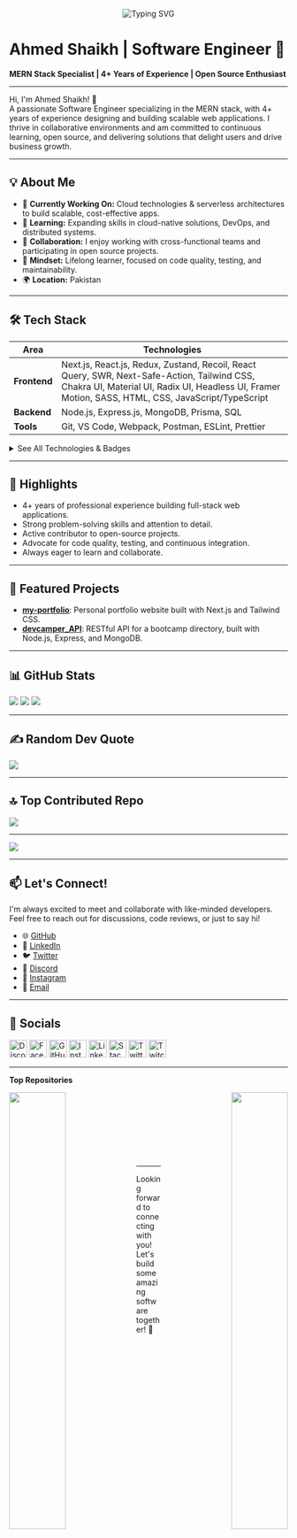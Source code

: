 <p align="center">
  <img src="https://readme-typing-svg.demolab.com/?lines=Ahmed+Shaikh+-+Software+Engineer;MERN+Stack+Specialist;Open+Source+Contributor;Let's+build+amazing+things+together!" alt="Typing SVG" />
</p>

# Ahmed Shaikh | Software Engineer 🚀
**MERN Stack Specialist | 4+ Years of Experience | Open Source Enthusiast**

---

Hi, I'm Ahmed Shaikh! 👋  
A passionate Software Engineer specializing in the MERN stack, with 4+ years of experience designing and building scalable web applications. I thrive in collaborative environments and am committed to continuous learning, open source, and delivering solutions that delight users and drive business growth.

---

## 💡 About Me

- 🔭 **Currently Working On:** Cloud technologies & serverless architectures to build scalable, cost-effective apps.
- 🌱 **Learning:** Expanding skills in cloud-native solutions, DevOps, and distributed systems.
- 🤝 **Collaboration:** I enjoy working with cross-functional teams and participating in open source projects.
- 🧠 **Mindset:** Lifelong learner, focused on code quality, testing, and maintainability.
- 🌍 **Location:** Pakistan

---

## 🛠️ Tech Stack

| Area       | Technologies                                                                                  |
|------------|----------------------------------------------------------------------------------------------|
| **Frontend**   | Next.js, React.js, Redux, Zustand, Recoil, React Query, SWR, Next-Safe-Action, Tailwind CSS, Chakra UI, Material UI, Radix UI, Headless UI, Framer Motion, SASS, HTML, CSS, JavaScript/TypeScript |
| **Backend**    | Node.js, Express.js, MongoDB, Prisma, SQL                                                |
| **Tools**      | Git, VS Code, Webpack, Postman, ESLint, Prettier                                         |

<details>
  <summary>See All Technologies & Badges</summary>

  <!-- Badges here (unchanged from your original) -->
  ![React](https://img.shields.io/badge/react-%2320232a.svg?style=for-the-badge&logo=react&logoColor=%2361DAFB)
  ![React Query](https://img.shields.io/badge/-React%20Query-FF4154?style=for-the-badge&logo=react%20query&logoColor=white)
  <!-- ... (other badges as in your original README) ... -->
  ![ESLint](https://img.shields.io/badge/ESLint-4B3263?style=for-the-badge&logo=eslint&logoColor=white)
</details>

---

## 🌟 Highlights

- 4+ years of professional experience building full-stack web applications.
- Strong problem-solving skills and attention to detail.
- Active contributor to open-source projects.
- Advocate for code quality, testing, and continuous integration.
- Always eager to learn and collaborate.

---

## 🚀 Featured Projects

- [**my-portfolio**](https://github.com/DevShaikh/my-portfolio): Personal portfolio website built with Next.js and Tailwind CSS.
- [**devcamper_API**](https://github.com/DevShaikh/devcamper_API): RESTful API for a bootcamp directory, built with Node.js, Express, and MongoDB.

---

## 📊 GitHub Stats

![](https://github-readme-stats.vercel.app/api?username=DevShaikh&theme=dark&hide_border=false&include_all_commits=false&count_private=false)
![](https://github-readme-streak-stats.herokuapp.com/?user=DevShaikh&theme=dark&hide_border=false)
![](https://github-readme-stats.vercel.app/api/top-langs/?username=DevShaikh&theme=dark&hide_border=false&include_all_commits=false&count_private=false&layout=compact)

---

## ✍️ Random Dev Quote

![](https://quotes-github-readme.vercel.app/api?type=horizontal&theme=radical)

---

## 🔝 Top Contributed Repo

![](https://github-contributor-stats.vercel.app/api?username=DevShaikh&limit=5&theme=dark&combine_all_yearly_contributions=true)

---

[![](https://visitcount.itsvg.in/api?id=DevShaikh&icon=0&color=0)](https://visitcount.itsvg.in)

---

## 📫 Let's Connect!

I'm always excited to meet and collaborate with like-minded developers. Feel free to reach out for discussions, code reviews, or just to say hi!

- 🌐 [GitHub](https://github.com/DevShaikh)
- 💼 [LinkedIn](https://www.linkedin.com/in/devshaikh)
- 🐦 [Twitter](https://www.twitter.com/DevShaikh)
- 💬 [Discord](https://discord.com/users/DEVS)  
- 📸 [Instagram](http://www.instagram.com/dev_shaikh)
- 📧 [Email](mailto:asofficial4k@gmail.com)
<!-- 🖥️ See my portfolio at http://ahmed-shaikh.netlify.app -->

---

## 🔗 Socials

<p align="left">
  <a href="https://discord.com/users/DEVS" target="_blank" rel="noreferrer"><img src="https://raw.githubusercontent.com/danielcranney/readme-generator/main/public/icons/socials/discord.svg" width="32" height="32" alt="Discord"/></a>
  <a href="https://www.facebook.com/devshaikhh" target="_blank" rel="noreferrer"><img src="https://raw.githubusercontent.com/danielcranney/readme-generator/main/public/icons/socials/facebook.svg" width="32" height="32" alt="Facebook"/></a>
  <a href="https://github.com/DevShaikh" target="_blank" rel="noreferrer"><img src="https://raw.githubusercontent.com/danielcranney/readme-generator/main/public/icons/socials/github.svg" width="32" height="32" alt="GitHub"/></a>
  <a href="http://www.instagram.com/dev_shaikh" target="_blank" rel="noreferrer"><img src="https://raw.githubusercontent.com/danielcranney/readme-generator/main/public/icons/socials/instagram.svg" width="32" height="32" alt="Instagram"/></a>
  <a href="https://www.linkedin.com/in/devshaikh" target="_blank" rel="noreferrer"><img src="https://raw.githubusercontent.com/danielcranney/readme-generator/main/public/icons/socials/linkedin.svg" width="32" height="32" alt="LinkedIn"/></a>
  <a href="https://stackoverflow.com/users/14410638/ahmed-shaikh" target="_blank" rel="noreferrer"><img src="https://raw.githubusercontent.com/danielcranney/readme-generator/main/public/icons/socials/stackoverflow.svg" width="32" height="32" alt="Stack Overflow"/></a>
  <a href="https://twitter.com/DevShaikh" target="_blank" rel="noreferrer"><img src="https://raw.githubusercontent.com/danielcranney/readme-generator/main/public/icons/socials/twitter.svg" width="32" height="32" alt="Twitter"/></a>
  <a href="https://twitch.tv/devs_cs" target="_blank" rel="noreferrer"><img src="https://raw.githubusercontent.com/danielcranney/readme-generator/main/public/icons/socials/twitch.svg" width="32" height="32" alt="Twitch"/></a>
</p>

---

<b>Top Repositories</b>

<div width="100%" align="center">
  <a href="https://github.com/DevShaikh/my-portfolio" align="left"><img align="left" width="45%" src="https://github-readme-stats.vercel.app/api/pin/?username=DevShaikh&repo=my-portfolio&title_color=0891b2&text_color=ffffff&icon_color=0891b2&bg_color=1c1917&hide_border=true&locale=en" /></a>
  <a href="https://github.com/DevShaikh/devcamper_API" align="right"><img align="right" width="45%" src="https://github-readme-stats.vercel.app/api/pin/?username=DevShaikh&repo=devcamper_API&title_color=0891b2&text_color=ffffff&icon_color=0891b2&bg_color=1c1917&hide_border=true&locale=en" /></a>
</div>
<br /><br /><br /><br /><br /><br /><br />

---

Looking forward to connecting with you! Let's build some amazing software together! 🚀
